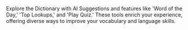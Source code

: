 Explore the Dictionary with AI Suggestions and features like 'Word of the Day,' 'Top Lookups,' and 'Play Quiz.' These tools enrich your experience, offering diverse ways to improve your vocabulary and language skills.
